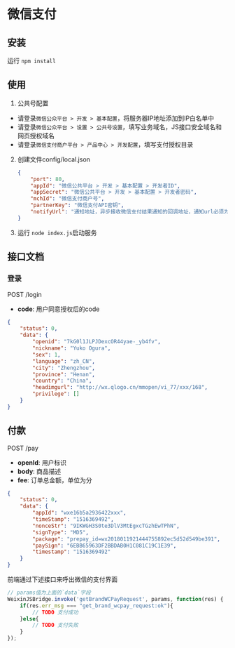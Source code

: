 # 微信支付

## 安装

运行 `npm install`

## 使用

1. 公共号配置
 - 请登录`微信公众平台 > 开发 > 基本配置`，将服务器IP地址添加到IP白名单中
 - 请登录`微信公众平台 > 设置 > 公共号设置`，填写业务域名，JS接口安全域名和网页授权域名
 - 请登录`微信支付商户平台 > 产品中心 > 开发配置`，填写支付授权目录
2. 创建文件config/local.json

    ```json
    {
        "port": 80,
        "appId": "微信公共平台 > 开发 > 基本配置 > 开发者ID",
        "appSecret": "微信公共平台 > 开发 > 基本配置 > 开发者密码",
        "mchId": "微信支付商户号",
        "partnerKey": "微信支付API密钥",
        "notifyUrl": "通知地址，异步接收微信支付结果通知的回调地址，通知url必须为外网可访问的url，不能携带参数"
    }
    ```

3. 运行 `node index.js`启动服务

## 接口文档

### 登录

POST /login

- **code**: 用户同意授权后的code

```json
{
    "status": 0,
    "data": {
        "openid": "7kG0l1JLPJDexcOR44yae-_yb4fv",
        "nickname": "Yuko Ogura",
        "sex": 1,
        "language": "zh_CN",
        "city": "Zhengzhou",
        "province": "Henan",
        "country": "China",
        "headimgurl": "http://wx.qlogo.cn/mmopen/vi_77/xxx/168",
        "privilege": []
    }
}
```

## 付款

POST /pay

- **openId**: 用户标识
- **body**: 商品描述
- **fee**: 订单总金额，单位为分

```json
{
    "status": 0,
    "data": {
        "appId": "wxe16b5a2936422xxx",
        "timeStamp": "1516369492",
        "nonceStr": "9IKWGH3S0te3DlV3MtEgxcTGzhEwTPhN",
        "signType": "MD5",
        "package": "prepay_id=wx2018011921444755892ec5d52d549be391",
        "paySign": "6EBB65963DF2BBDAB0H1C081C19C1E39",
        "timestamp": "1516369492"
    }
}
```

前端通过下述接口来呼出微信的支付界面

```js
// params值为上面的`data`字段
WeixinJSBridge.invoke('getBrandWCPayRequest', params, function(res) {
    if(res.err_msg === "get_brand_wcpay_request:ok"){
        // TODO 支付成功
    }else{
        // TODO 支付失败
    }
});
```

